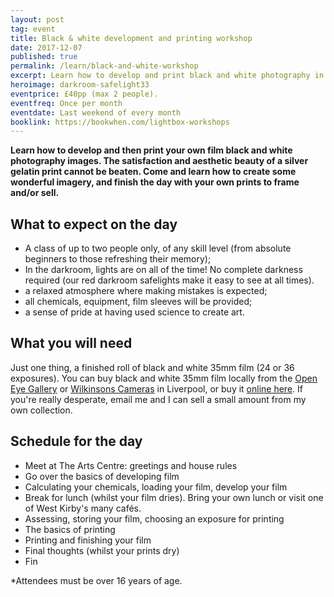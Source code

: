 ```yaml
---
layout: post
tag: event
title: Black & white development and printing workshop
date: 2017-12-07
published: true
permalink: /learn/black-and-white-workshop
excerpt: Learn how to develop and print black and white photography in a day
heroimage: darkroom-safelight33
eventprice: £40pp (max 2 people).
eventfreq: Once per month
eventdate: Last weekend of every month
booklink: https://bookwhen.com/lightbox-workshops
---
```


**Learn how to develop and then print your own film black and white photography images. The satisfaction and aesthetic beauty of a silver gelatin print cannot be beaten. Come and learn how to create some wonderful imagery, and finish the day with your own prints to frame and/or sell.**

## What to expect on the day
- A class of up to two people only, of any skill level (from absolute beginners to those refreshing their memory);
- In the darkroom, lights are on all of the time! No complete darkness required (our red darkroom safelights make it easy to see at all times).
- a relaxed atmosphere where making mistakes is expected;
- all chemicals, equipment, film sleeves will be provided;
- a sense of pride at having used science to create art.

## What you will need

Just one thing, a finished roll of black and white 35mm film (24 or 36 exposures). You can buy black and white 35mm film locally from the [Open Eye Gallery](https://openeye.org.uk) or [Wilkinsons Cameras](http://www.wilkinson.co.uk/w/storelocation/liverpool/) in Liverpool, or buy it [online here](/posts/where-to-buy-film-uk.html). If you're really desperate, email me and I can sell a small amount from my own collection.

## Schedule for the day

* Meet at The Arts Centre: greetings and house rules
* Go over the basics of developing film
* Calculating your chemicals, loading your film, develop your film
* Break for lunch (whilst your film dries). Bring your own lunch or visit one of West Kirby's many cafés.
* Assessing, storing your film, choosing an exposure for printing
* The basics of printing
* Printing and finishing your film
* Final thoughts (whilst your prints dry)
* Fin


*Attendees must be over 16 years of age.
